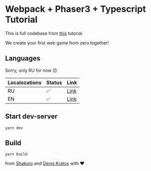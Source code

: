 # Webpack + Phaser3 + Typescript Tutorial

This is full codebase from [this](https://www.notion.so/daniellotos/Phaser-js-f70de1dfae1944fe8a0452ac865b90f8) tutorial.

We create your first web game from zero together!

## Languages
Sorry, only RU for now 😔

Localozations | Status | Link
--- | --- | ---
RU | ✅ | [Link](https://www.notion.so/daniellotos/Phaser-js-f70de1dfae1944fe8a0452ac865b90f8)
EN | ✅ | [Link](https://shakuro.com/blog/phaser-js-a-step-by-step-tutorial-on-making-a-phaser-3-game)


## Start dev-server

```
yarn dev
```

## Build

```
yarn build
```

from [Shakuro](https://shakuro.com) and [Denis Kratos](mailto:me@daniellotos.ru) with ❤️
